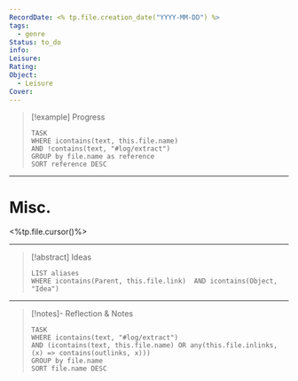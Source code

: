 ```yaml
---
RecordDate: <% tp.file.creation_date("YYYY-MM-DD") %>
tags:
  - genre
Status: to_do
info: 
Leisure: 
Rating: 
Object:
  - Leisure
Cover:
---
```

> [!example] Progress
> ```dataview
> TASK
> WHERE icontains(text, this.file.name)
> AND !contains(text, "#log/extract")
> GROUP by file.name as reference
> SORT reference DESC

---
# Misc.
<%tp.file.cursor()%>

---
>[!abstract] Ideas
>```dataview
>LIST aliases
>WHERE icontains(Parent, this.file.link)  AND icontains(Object, "Idea")

---
>[!notes]- Reflection & Notes
>```dataview
>TASK
>WHERE icontains(text, "#log/extract")
>AND (icontains(text, this.file.name) OR any(this.file.inlinks, (x) => contains(outlinks, x)))
>GROUP by file.name
>SORT file.name DESC

